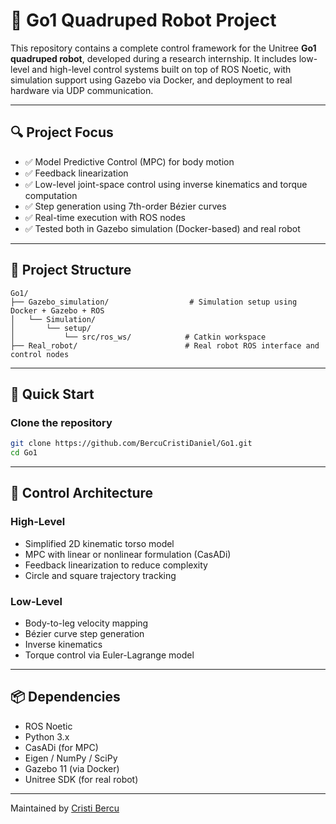 # 🐾 Go1 Quadruped Robot Project

This repository contains a complete control framework for the Unitree **Go1 quadruped robot**, developed during a research internship. It includes low-level and high-level control systems built on top of ROS Noetic, with simulation support using Gazebo via Docker, and deployment to real hardware via UDP communication.

---

## 🔍 Project Focus

- ✅ Model Predictive Control (MPC) for body motion
- ✅ Feedback linearization
- ✅ Low-level joint-space control using inverse kinematics and torque computation
- ✅ Step generation using 7th-order Bézier curves
- ✅ Real-time execution with ROS nodes
- ✅ Tested both in Gazebo simulation (Docker-based) and real robot

---

## 🧱 Project Structure

```
Go1/
├── Gazebo_simulation/                  # Simulation setup using Docker + Gazebo + ROS
│   └── Simulation/
│       └── setup/
│           └── src/ros_ws/            # Catkin workspace
├── Real_robot/                        # Real robot ROS interface and control nodes
```

---

## 🚀 Quick Start

### Clone the repository

```bash
git clone https://github.com/BercuCristiDaniel/Go1.git
cd Go1
```


---

## 🧠 Control Architecture

### High-Level

- Simplified 2D kinematic torso model
- MPC with linear or nonlinear formulation (CasADi)
- Feedback linearization to reduce complexity
- Circle and square trajectory tracking

### Low-Level

- Body-to-leg velocity mapping
- Bézier curve step generation
- Inverse kinematics
- Torque control via Euler-Lagrange model

---

## 📦 Dependencies

- ROS Noetic
- Python 3.x
- CasADi (for MPC)
- Eigen / NumPy / SciPy
- Gazebo 11 (via Docker)
- Unitree SDK (for real robot)


---

Maintained by [Cristi Bercu](https://github.com/BercuCristiDaniel)
